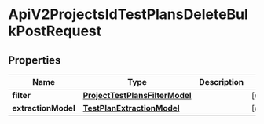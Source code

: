

# ApiV2ProjectsIdTestPlansDeleteBulkPostRequest


## Properties

| Name | Type | Description | Notes |
|------------ | ------------- | ------------- | -------------|
|**filter** | [**ProjectTestPlansFilterModel**](ProjectTestPlansFilterModel.md) |  |  [optional] |
|**extractionModel** | [**TestPlanExtractionModel**](TestPlanExtractionModel.md) |  |  [optional] |



